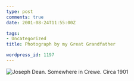 ```yaml
---
type: post
comments: true
date: 2001-08-24T11:55:00Z

tags:
- Uncategorized
title: Photograph by my Great Grandfather

wordpress_id: 1197
---
```


![Joseph Dean. Somewhere in Crewe. Circa 1901](images/dean.jpg)

